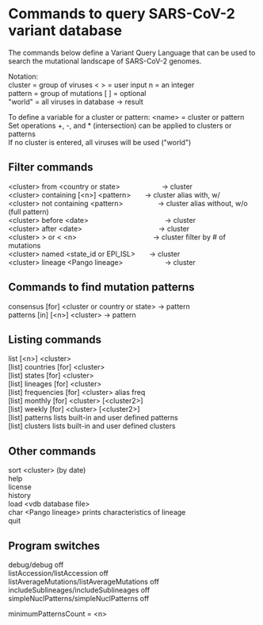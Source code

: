 # Commands to query SARS-CoV-2 variant database

The commands below define a Variant Query Language that can be used to search the mutational landscape of SARS-CoV-2 genomes.

Notation:  
cluster = group of viruses             < > = user input     n = an integer  
pattern = group of mutations            [ ] = optional  
"world"  = all viruses in database        → result  

To define a variable for a cluster or pattern:  \<name> = cluster or pattern  
Set operations +, -, and * (intersection) can be applied to clusters or patterns  
If no cluster is entered, all viruses will be used ("world")  

## Filter commands
\<cluster> from \<country or state>      → cluster  
\<cluster> containing [\<n>] \<pattern>  → cluster  alias with, w/  
\<cluster> not containing \<pattern>     → cluster  alias without, w/o (full pattern)  
\<cluster> before \<date>           → cluster  
\<cluster> after \<date>           → cluster  
\<cluster> > or < \<n>           → cluster     filter by # of mutations  
\<cluster> named \<state_id or EPI_ISL>  → cluster  
\<cluster> lineage \<Pango lineage>      → cluster  

## Commands to find mutation patterns
consensus [for] \<cluster or country or state>  → pattern  
patterns [in] [\<n>] \<cluster>                  → pattern  

## Listing commands
list [\<n>] \<cluster>  
[list] countries [for] \<cluster>  
[list] states [for] \<cluster>  
[list] lineages [for] \<cluster>  
[list] frequencies [for] \<cluster>          alias freq  
[list] monthly [for] \<cluster> [\<cluster2>]  
[list] weekly [for] \<cluster> [\<cluster2>]  
[list] patterns         lists built-in and user defined patterns  
[list] clusters         lists built-in and user defined clusters  

## Other commands
sort \<cluster>  (by date)  
help  
license  
history  
load \<vdb database file>  
char \<Pango lineage>    prints characteristics of lineage  
quit  

## Program switches
debug/debug off  
listAccession/listAccession off  
listAverageMutations/listAverageMutations off  
includeSublineages/includeSublineages off  
simpleNuclPatterns/simpleNuclPatterns off  

minimumPatternsCount = \<n>  
